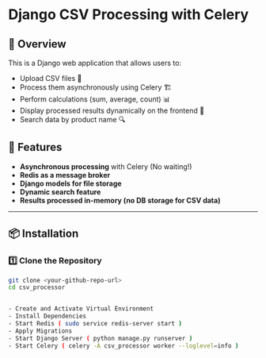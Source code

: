 # Django CSV Processing with Celery

## 📌 Overview
This is a Django web application that allows users to:
- Upload CSV files 📂
- Process them asynchronously using Celery 🏗️
- Perform calculations (sum, average, count) 📊
- Display processed results dynamically on the frontend 🚀
- Search data by product name 🔍

## 🚀 Features
- **Asynchronous processing** with Celery (No waiting!)
- **Redis as a message broker**
- **Django models for file storage**
- **Dynamic search feature**
- **Results processed in-memory (no DB storage for CSV data)**

---

## 📦 Installation

### **1️⃣ Clone the Repository**
```bash
git clone <your-github-repo-url>
cd csv_processor


- Create and Activate Virtual Environment
- Install Dependencies
- Start Redis ( sudo service redis-server start )
- Apply Migrations
- Start Django Server ( python manage.py runserver )
- Start Celery ( celery -A csv_processor worker --loglevel=info )